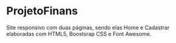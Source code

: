 # ProjetoFinans
Site responsivo com duas páginas, sendo elas Home e Cadastrar elaboradas com HTML5, Boostsrap CSS e Font Awesome.

